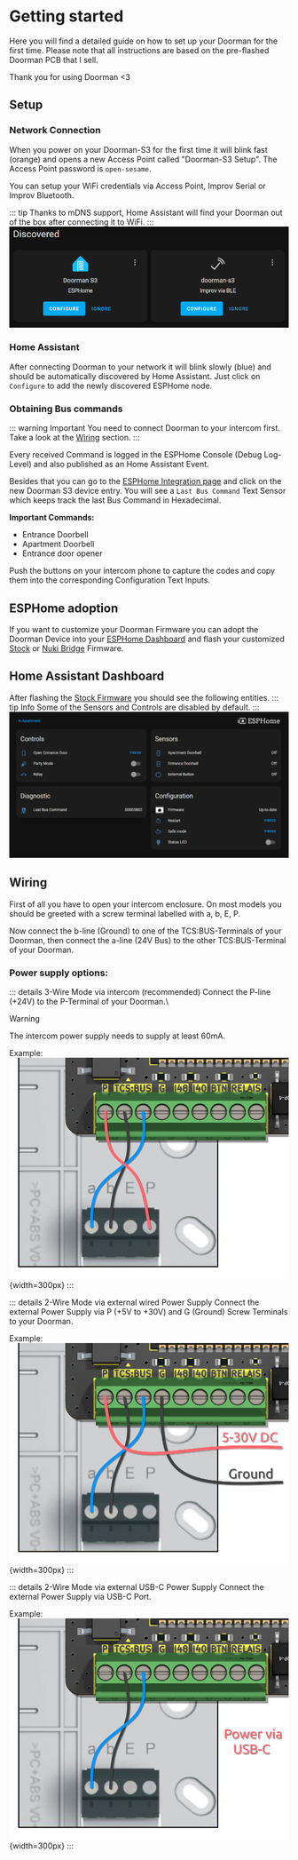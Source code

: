 # Getting started

Here you will find a detailed guide on how to set up your Doorman for the first time. Please note that all instructions are based on the pre-flashed Doorman PCB that I sell.

Thank you for using Doorman <3

## Setup

### Network Connection
When you power on your Doorman-S3 for the first time it will blink fast (orange) and opens a new Access Point called "Doorman-S3 Setup".
The Access Point password is `open-sesame`.

You can setup your WiFi credentials via Access Point, Improv Serial or Improv Bluetooth.

::: tip
Thanks to mDNS support, Home Assistant will find your Doorman out of the box after connecting it to WiFi.
:::
![Home Assistant Discovery](./images/discovery.png)

### Home Assistant
After connecting Doorman to your network it will blink slowly (blue) and should be automatically discovered by Home Assistant.
Just click on `Configure` to add the newly discovered ESPHome node.

### Obtaining Bus commands
::: warning Important
You need to connect Doorman to your intercom first. Take a look at the [Wiring](#wiring) section.
:::

Every received Command is logged in the ESPHome Console (Debug Log-Level) and also published as an Home Assistant Event.

Besides that you can go to the [ESPHome Integration page](https://my.home-assistant.io/redirect/integration/?domain=esphome) and click on the new Doorman S3 device entry.
You will see a `Last Bus Command` Text Sensor which keeps track the last Bus Command in Hexadecimal.

**Important Commands:**
- Entrance Doorbell
- Apartment Doorbell
- Entrance door opener

Push the buttons on your intercom phone to capture the codes and copy them into the corresponding Configuration Text Inputs.




## ESPHome adoption

If you want to customize your Doorman Firmware you can adopt the Doorman Device into your [ESPHome Dashboard](https://my.home-assistant.io/redirect/supervisor_ingress/?addon=5c53de3b_esphome) and flash your customized [Stock](../firmware/stock-firmware.md) or [Nuki Bridge](../firmware/nuki-bridge-firmware.md) Firmware.



## Home Assistant Dashboard
After flashing the [Stock Firmware](../firmware/stock-firmware.md) you should see the following entities.
::: tip Info
Some of the Sensors and Controls are disabled by default.
:::
![Home Assistant Entities](./images/entities.png)



## Wiring
First of all you have to open your intercom enclosure.
On most models you should be greeted with a screw terminal labelled with a, b, E, P.

Now connect the b-line (Ground) to one of the TCS:BUS-Terminals of your Doorman, then connect the a-line (24V Bus) to the other TCS:BUS-Terminal of your Doorman.

### Power supply options:
::: details 3-Wire Mode via intercom (recommended)
Connect the P-line (+24V) to the P-Terminal of your Doorman.\
> [!WARNING]
> The intercom power supply needs to supply at least 60mA.

Example:
![3-wire](./images/3wire.png){width=300px}
:::

::: details 2-Wire Mode via external wired Power Supply
Connect the external Power Supply via P (+5V to +30V) and G (Ground) Screw Terminals to your Doorman.

Example:
![2-wire external via screw terminal](./images/2wire_power_screwterminal.png){width=300px}
:::

::: details 2-Wire Mode via external USB-C Power Supply
Connect the external Power Supply via USB-C Port.

Example:
![2-wire external via usb](./images/2wire_power_usb_c.png){width=300px}
:::